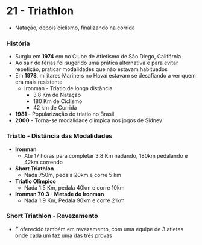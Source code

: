 # 21 - Triathlon
* Natação, depois ciclismo, finalizando na corrida

### História
* Surgiu em **1974** em no Clube de Atletismo de São Diego, Califórnia
* Ao sair de férias foi sugerido uma prática alternativa e para evitar repetição, praticar modalidades que não estavam habituados
* Em **1978**, militares Mariners no Havaí estavam se desafiando a ver quem era mais resistente
    * Ironman - Triatlo de longa distância
        * 3,8 Km de Natação
        * 180 Km de Ciclismo
        * 42 km de Corrida
* **1981** - Popularização do triatlo no Brasil
* **2000** - Torna-se modalidade olímpica nos jogos de Sidney

### Triatlo - Distância das Modalidades
* **Ironman**
    * Até 17 horas para completar 3.8 Km nadando, 180km pedalando e 42km correndo
* **Short Triathlon**
    * Nada 750m, pedala 20km e corre 5 km
* **Triatlo Olímpico**
    * Nada 1.5 Km, pedala 40km e corre 10km
* **Ironman 70.3 - Metade do Ironman**
    * Nada 1.9 Km, Pedala 90km e corre 21km

### Short Triathlon - Revezamento
* É oferecido também em revezamento, com uma equipe de 3 atletas onde cada um faz uma das três provas